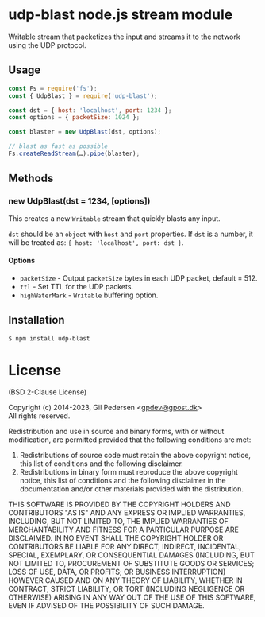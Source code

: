 # udp-blast node.js stream module

Writable stream that packetizes the input and streams it to the network using the UDP protocol.

## Usage

```javascript
const Fs = require('fs');
const { UdpBlast } = require('udp-blast');

const dst = { host: 'localhost', port: 1234 };
const options = { packetSize: 1024 };

const blaster = new UdpBlast(dst, options);

// blast as fast as possible
Fs.createReadStream(…).pipe(blaster);
```

## Methods

### new UdpBlast(dst = 1234, [options])

This creates a new `Writable` stream that quickly blasts any input.

`dst` should be an `object` with `host` and `port` properties.
If `dst` is a number, it will be treated as: `{ host: 'localhost', port: dst }`.

#### Options

* `packetSize` - Output `packetSize` bytes in each UDP packet, default = 512.
* `ttl` - Set TTL for the UDP packets.
* `highWaterMark` - `Writable` buffering option.

## Installation

```sh
$ npm install udp-blast
```

# License

(BSD 2-Clause License)

Copyright (c) 2014-2023, Gil Pedersen &lt;gpdev@gpost.dk&gt;  
All rights reserved.

Redistribution and use in source and binary forms, with or without modification, are permitted provided that the following conditions are met:

1. Redistributions of source code must retain the above copyright notice, this list of conditions and the following disclaimer.
2. Redistributions in binary form must reproduce the above copyright notice, this list of conditions and the following disclaimer in the documentation and/or other materials provided with the distribution.

THIS SOFTWARE IS PROVIDED BY THE COPYRIGHT HOLDERS AND CONTRIBUTORS "AS IS" AND ANY EXPRESS OR IMPLIED WARRANTIES, INCLUDING, BUT NOT LIMITED TO, THE IMPLIED WARRANTIES OF MERCHANTABILITY AND FITNESS FOR A PARTICULAR PURPOSE ARE DISCLAIMED. IN NO EVENT SHALL THE COPYRIGHT HOLDER OR CONTRIBUTORS BE LIABLE FOR ANY DIRECT, INDIRECT, INCIDENTAL, SPECIAL, EXEMPLARY, OR CONSEQUENTIAL DAMAGES (INCLUDING, BUT NOT LIMITED TO, PROCUREMENT OF SUBSTITUTE GOODS OR SERVICES; LOSS OF USE, DATA, OR PROFITS; OR BUSINESS INTERRUPTION) HOWEVER CAUSED AND ON ANY THEORY OF LIABILITY, WHETHER IN CONTRACT, STRICT LIABILITY, OR TORT (INCLUDING NEGLIGENCE OR OTHERWISE) ARISING IN ANY WAY OUT OF THE USE OF THIS SOFTWARE, EVEN IF ADVISED OF THE POSSIBILITY OF SUCH DAMAGE.
